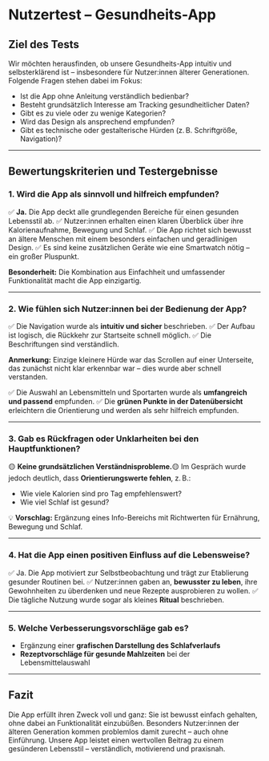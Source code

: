# Nutzertest – Gesundheits-App

## Ziel des Tests

Wir möchten herausfinden, ob unsere Gesundheits-App intuitiv und selbsterklärend ist – insbesondere für Nutzer:innen älterer Generationen. Folgende Fragen stehen dabei im Fokus:

- Ist die App ohne Anleitung verständlich bedienbar?
- Besteht grundsätzlich Interesse am Tracking gesundheitlicher Daten?
- Gibt es zu viele oder zu wenige Kategorien?
- Wird das Design als ansprechend empfunden?
- Gibt es technische oder gestalterische Hürden (z. B. Schriftgröße, Navigation)?

---

## Bewertungskriterien und Testergebnisse

### 1. Wird die App als sinnvoll und hilfreich empfunden?

✅ **Ja.** Die App deckt alle grundlegenden Bereiche für einen gesunden Lebensstil ab.
✅ Nutzer:innen erhalten einen klaren Überblick über ihre Kalorienaufnahme, Bewegung und Schlaf.
✅ Die App richtet sich bewusst an ältere Menschen mit einem besonders einfachen und geradlinigen Design.
✅ Es sind keine zusätzlichen Geräte wie eine Smartwatch nötig – ein großer Pluspunkt.

**Besonderheit:**
Die Kombination aus Einfachheit und umfassender Funktionalität macht die App einzigartig.

---

### 2. Wie fühlen sich Nutzer:innen bei der Bedienung der App?

✅ Die Navigation wurde als **intuitiv und sicher** beschrieben.
✅ Der Aufbau ist logisch, die Rückkehr zur Startseite schnell möglich.
✅ Die Beschriftungen sind verständlich.

**Anmerkung:**
Einzige kleinere Hürde war das Scrollen auf einer Unterseite, das zunächst nicht klar erkennbar war – dies wurde aber schnell verstanden.

✅ Die Auswahl an Lebensmitteln und Sportarten wurde als **umfangreich und passend** empfunden.
✅ Die **grünen Punkte in der Datenübersicht** erleichtern die Orientierung und werden als sehr hilfreich empfunden.

---

### 3. Gab es Rückfragen oder Unklarheiten bei den Hauptfunktionen?

🟡 **Keine grundsätzlichen Verständnisprobleme.**🟡 Im Gespräch wurde jedoch deutlich, dass **Orientierungswerte fehlen**, z. B.:

- Wie viele Kalorien sind pro Tag empfehlenswert?
- Wie viel Schlaf ist gesund?

💡 **Vorschlag:** Ergänzung eines Info-Bereichs mit Richtwerten für Ernährung, Bewegung und Schlaf.

---

### 4. Hat die App einen positiven Einfluss auf die Lebensweise?

✅ Ja. Die App motiviert zur Selbstbeobachtung und trägt zur Etablierung gesunder Routinen bei.
✅ Nutzer:innen gaben an, **bewusster zu leben**, ihre Gewohnheiten zu überdenken und neue Rezepte ausprobieren zu wollen.
✅ Die tägliche Nutzung wurde sogar als kleines **Ritual** beschrieben.

---

### 5. Welche Verbesserungsvorschläge gab es?

- Ergänzung einer **grafischen Darstellung des Schlafverlaufs**
- **Rezeptvorschläge für gesunde Mahlzeiten** bei der Lebensmittelauswahl

---

## Fazit

Die App erfüllt ihren Zweck voll und ganz:
Sie ist bewusst einfach gehalten, ohne dabei an Funktionalität einzubüßen. Besonders Nutzer:innen der älteren Generation kommen problemlos damit zurecht – auch ohne Einführung.
Unsere App leistet einen wertvollen Beitrag zu einem gesünderen Lebensstil – verständlich, motivierend und praxisnah.
